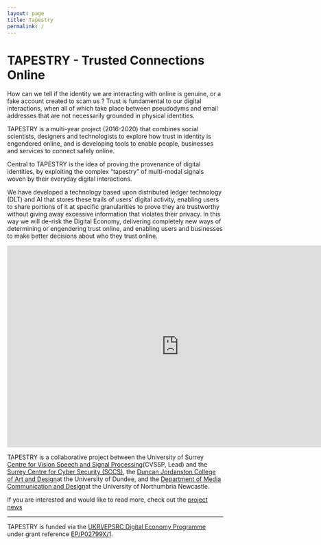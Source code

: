 ```yaml
---
layout: page
title: Tapestry
permalink: /
---
```

# TAPESTRY - Trusted Connections Online

How can we tell if the identity we are interacting with online is genuine, or a fake account created to scam us ? 
Trust is fundamental to our digital interactions, when all of which take place between pseudodyms and email addresses that are not necessarily grounded in physical identities.

TAPESTRY is a multi-year project (2016-2020) that combines social scientists, designers and technologists to explore how trust in identity is engendered online, and is developing tools to enable people, businesses and services to connect safely online.

Central to TAPESTRY is the idea of proving the provenance of digital identities, by exploiting the complex &#8220;tapestry&#8221; of multi-modal signals woven by their everyday digital interactions.   

We have developed a technology based upon distributed ledger technology (DLT) and AI that stores these trails of users&#8217; digital activity, enabling users to share portions of it at specific granularities to prove they are trustworthy without giving away excessive information that violates their privacy. In this way we will de-risk the Digital Economy, delivering completely new ways of determining or engendering trust online, and enabling users and businesses to make better decisions about who they trust online.

<iframe width="800" height="470" src="https://www.youtube.com/embed/ljxbfBFMrkQ?autoplay=1" frameborder="0" allow="accelerometer; autoplay; encrypted-media; gyroscope; picture-in-picture" allowfullscreen></iframe>

TAPESTRY is a collaborative project between the University of Surrey <a href="https://www.surrey.ac.uk/centre-vision-speech-signal-processing" target="_blank">Centre for Vision Speech and Signal Processing</a>(CVSSP, Lead) and the <a href="https://www.surrey.ac.uk/surrey-centre-cyber-security" target="_blank">Surrey Centre for Cyber Security (SCCS)</a>, the <a href="https://www.dundee.ac.uk/djcad/" target="_blank">Duncan Jordanston College of Art and Design</a>at the University of Dundee, and the <a href="https://www.northumbria.ac.uk/about-us/academic-departments/northumbria-school-of-design/" target="_blank">Department of Media Communication and Design</a>at the University of Northumbria Newcastle.

If you are interested and would like to read more, check out the <a href="/news">project news</a>

<hr/>
TAPESTRY is funded via the <a href="https://epsrc.ukri.org/research/ourportfolio/themes/digitaleconomy/">UKRI/EPSRC Digital Economy Programme</a> under grant reference <a href="https://gow.epsrc.ukri.org/NGBOViewGrant.aspx?GrantRef=EP/P02799X/1">EP/P02799X/1</a>.
